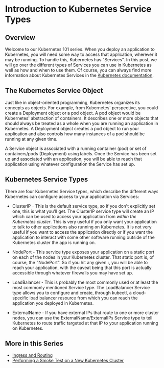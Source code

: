 # Introduction to Kubernetes Service Types


## Overview

Welcome to our Kubernetes 101 series. When you deploy an application to Kubernetes, you will need some way to access that application, wherever it may be running. To handle this, Kubernetes has "Services". In this post, we will go over the different types of Services you can use in Kubernetes as well as how and when to use them. Of course, you can always find more information about Kubernetes Services in the [Kubernetes documentation](https://kubernetes.io/docs/concepts/services-networking/service/).


## The Kubernetes Service Object
Just like in object-oriented programming, Kubernetes organizes its concepts as objects. For example, from Kubernetes' perspective, you could create a Deployment object or a pod object. A pod object would be Kubernetes' abstraction of containers. It describes one or more objects that should always be treated as a whole when you are running an application in Kubernetes. A Deployment object creates a pod object to run your application and also controls how many instances of a pod should be running at any given time.

A Service object is associated with a running container (pod) or set of containers/pods (Deployment) using labels. Once the Service has been set up and associated with an application, you will be able to reach that application using whatever configuration the Service has set up.

## Kubernetes Service Types
There are four Kubernetes Service types, which describe the different ways Kubernetes can configure access to your application via Services:

* ClusterIP - This is the default service type, so if you don't explicitly set one, this is what you'll get. The ClusterIP service type will create an IP which can be used to access your application from _within the Kubernetes cluster_. This is very useful if you only want your application to talk to other applications also running on Kubernetes. It is not very useful if you want to access the application directly or if you want the application to interact with some other software running outside of the Kubernetes cluster the app is running on.

* NodePort - This service type exposes your application on a static port on each of the nodes in your Kubernetes cluster. That static port is, of course, the "NodePort". So if you hit any given <k8sNodeIp>:<AppNodePort>, you will be able to reach your application, with the caveat being that this port is actually accessible through whatever firewalls you may have set up.

* LoadBalancer - This is probably the most commonly used or at least the most commonly mentioned Service type. The LoadBalancer Service type allows you to configure and create, through kubectl, a cloud-specific load balancer resource from which you can reach the application you deployed in Kubernetes.

* ExternalName - If you have external IPs that route to one or more cluster nodes, you can use the ExternalName/ExternalIPs Service type to tell Kubernetes to route traffic targeted at that IP to your application running on Kubernetes.

## More in this Series

* [Ingress and Routing](../ingress-and-routing/Readme.md)
* [Performing a Smoke Test on a New Kubernetes Cluster](../smoke-tests/Readme.md)
